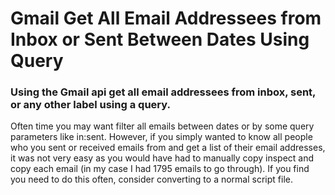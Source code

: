 # Gmail Get All Email Addressees from Inbox or Sent Between Dates Using Query
### Using the Gmail api get all email addressees from inbox, sent, or any other label using a query.
Often time you may want filter all emails between dates or by some query parameters like in:sent. However, if you simply wanted to know all people who you sent or received emails from and get a list of their email addresses, it was not very easy as you would have had to manually copy inspect and copy each email (in my case I had 1795 emails to go through). 
If you find you need to do this often, consider converting to a normal script file.
